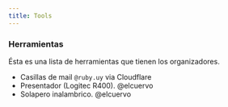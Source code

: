 ```yaml
---
title: Tools
---
```


### Herramientas

Ésta es una lista de herramientas que tienen los organizadores.

- Casillas de mail `@ruby.uy` via Cloudflare
- Presentador (Logitec R400). @elcuervo
- Solapero inalambrico. @elcuervo
